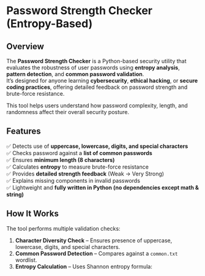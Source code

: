 # Password Strength Checker (Entropy-Based)

## Overview
The **Password Strength Checker** is a Python-based security utility that evaluates the robustness of user passwords using **entropy analysis**, **pattern detection**, and **common password validation**.  
It’s designed for anyone learning **cybersecurity**, **ethical hacking**, or **secure coding practices**, offering detailed feedback on password strength and brute-force resistance.

This tool helps users understand how password complexity, length, and randomness affect their overall security posture.


## Features
✅ Detects use of **uppercase, lowercase, digits, and special characters**  
✅ Checks password against a **list of common passwords**  
✅ Ensures **minimum length (8 characters)**  
✅ Calculates **entropy** to measure brute-force resistance  
✅ Provides **detailed strength feedback** (Weak → Very Strong)  
✅ Explains missing components in invalid passwords  
✅ Lightweight and **fully written in Python (no dependencies except math & string)**  


## How It Works
The tool performs multiple validation checks:
1. **Character Diversity Check** – Ensures presence of uppercase, lowercase, digits, and special characters.  
2. **Common Password Detection** – Compares against a `common.txt` wordlist.  
3. **Entropy Calculation** – Uses Shannon entropy formula:  



